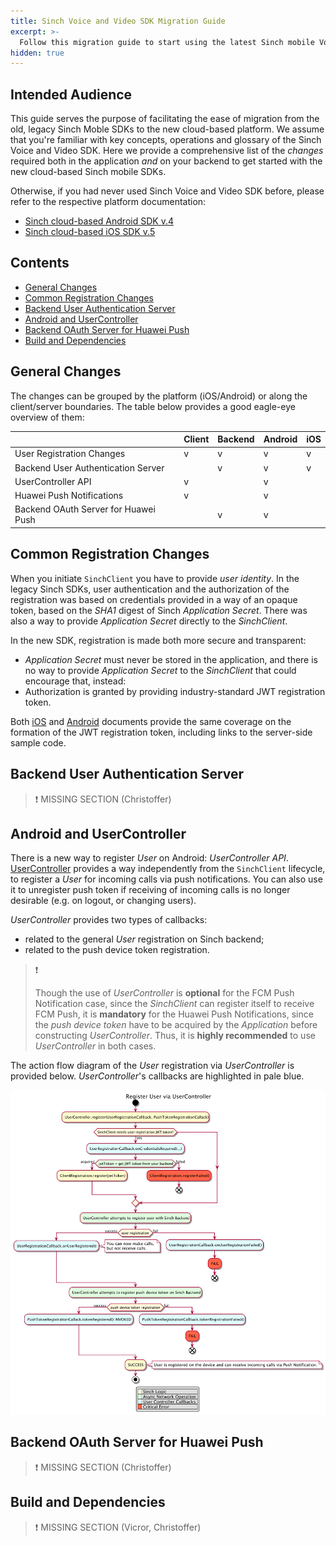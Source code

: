 ```yaml
---
title: Sinch Voice and Video SDK Migration Guide
excerpt: >-
  Follow this migration guide to start using the latest Sinch mobile Voice and Video SDKs.
hidden: true
---
```


## Intended Audience

This guide serves the purpose of facilitating the ease of migration from the old, legacy Sinch Moble SDKs to the new cloud-based platform. We assume that you're familiar with key concepts, operations and glossary of the Sinch Voice and Video SDK. Here we provide a comprehensive list of the _changes_ required both in the application _and_ on your backend to get started with the new cloud-based Sinch mobile SDKs.

Otherwise, if you had never used Sinch Voice and Video SDK before, please refer to the respective platform documentation:
- [Sinch cloud-based Android SDK v.4](doc:voice-for-android-cloud)
- [Sinch cloud-based iOS SDK v.5](doc:voice-ios-cloud)

## Contents

- [General Changes](doc:voice-ios-android-cloud-migration#general-changes)
- [Common Registration Changes](doc:voice-ios-android-cloud-migration#common-registration-changes)
- [Backend User Authentication Server](doc:voice-ios-android-cloud-migration#backend-user-authentication-server)
- [Android and UserController](doc:voice-ios-android-cloud-migration#android-and-usercontroller)
- [Backend OAuth Server for Huawei Push](doc:voice-ios-android-cloud-migration#backend-oauth-server-for-huawei-push)
- [Build and Dependencies](doc:voice-ios-android-cloud-migration#build-and-dependencies)

## General Changes

The changes can be grouped by the platform (iOS/Android) or along the client/server boundaries. The table below provides a good eagle-eye overview of them:

|                                                               | Client    | Backend   |  Android | iOS|
| --------------------------------------------------------------|-----------|-----------|----------| ---|
|User Registration Changes|v|v|v|v|
|Backend User Authentication Server||v|v|v|
|UserController API|v||v||
|Huawei Push Notifications|v||v||
|Backend OAuth Server for Huawei Push ||v|v||

## Common Registration Changes

When you initiate `SinchClient` you have to provide _user identity_. In the legacy Sinch SDKs, user authentication and the authorization of the registration was based on credentials provided in a way of an opaque token, based on the _SHA1_ digest of Sinch _Application Secret_. There was also a way to provide _Application Secret_ directly to the _SinchClient_.

In the new SDK, registration is made both more secure and transparent:
- _Application Secret_ must never be stored in the application, and there is no way to provide _Application Secret_ to the _SinchClient_ that could encourage that, instead:
- Authorization is granted by providing industry-standard JWT registration token. 

Both [iOS](doc:voice-ios-cloud-auth) and [Android](doc:voice-android-cloud-application-authentication) documents provide the same coverage on the formation of the JWT registration token, including links to the server-side sample code.

## Backend User Authentication Server

> ❗️ 
> MISSING SECTION (Christoffer)

## Android and UserController

There is a new way to register _User_ on Android: _UserController API_. [UserController](voice-for-android-cloud/reference/com/sinch/android/rtc/UserController.html) provides a way independently from the `SinchClient` lifecycle, to register a _User_ for incoming calls via push notifications. You can also use it to unregister push token if receiving of incoming calls is no longer desirable (e.g. on logout, or changing users).

_UserController_ provides two types of callbacks:
- related to the general _User_ registration on Sinch backend;
- related to the push device token registration.

> ❗️
>
> Though the use of _UserController_ is __optional__ for the FCM Push Notification case, since the _SinchClient_ can 
> register itself to receive FCM Push, it is __mandatory__ for the Huawei Push Notifications, since the _push device
> token_ have to be acquired by the _Application_ before constructing _UserController_.
> Thus, it is __highly recommended__ to use _UserController_ in both cases.

The action flow diagram of the _User_ registration via _UserController_ is provided below. _UserController_'s callbacks are highlighted in pale blue.

![Registering User via UserController](voice-for-android-cloud\images\usercontroller-callbacks.pu.png)

## Backend OAuth Server for Huawei Push

> ❗️ 
> MISSING SECTION (Christoffer)

## Build and Dependencies

> ❗️ 
> MISSING SECTION (Vicror, Christoffer)
